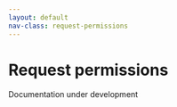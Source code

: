 ```yaml
---
layout: default
nav-class: request-permissions
---
```


# Request permissions

Documentation under development